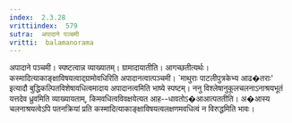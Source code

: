 ```yaml
---
index:  2.3.28
vrittiindex:  579
sutra:  अपादाने पञ्चमी
vritti:  balamanorama 
---
```


अपादाने पञ्चमी। स्पष्टत्वान्न व्याख्यातम्। ग्रामादायातीति। आगच्छतीत्यर्थः। कस्मादित्याकाङ्क्षाविषयत्वाद्ग्रामोवधिरिति अपादानत्वात्पञ्चमी। `माथुराः पाटलीपुत्रकेभ्य आढ�तराः' इत्यादौ बुद्धिकल्पितविशेषावधित्वमादाय अपादानत्वमिति भाष्ये स्पष्टम्। ननु विश्लेषानुकूलचलनाऽनाश्रयभूतं यत्तदेव ध्रुवमिति व्याख्यायताम्, किमवधित्वविवक्षयेत्यत आह--धावतोऽ�आआत्पततीति। अ�आस्य चलनाश्रयत्वेऽपि पतनक्रियां प्रति कस्मादित्याकाङ्क्षाविषयत्वलक्षणमवधित्वं न विरुद्धमिति भावः।

